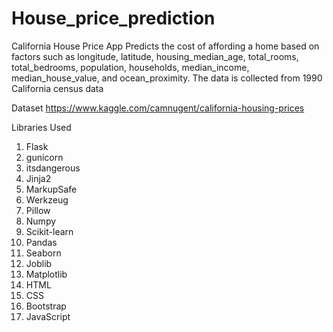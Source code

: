 # House_price_prediction
California House Price App Predicts the cost of affording a home based on factors such as longitude, latitude, housing_median_age, total_rooms, total_bedrooms, population, households, median_income, median_house_value, and ocean_proximity. The data is collected from 1990 California census data


Dataset
https://www.kaggle.com/camnugent/california-housing-prices


Libraries Used
1. Flask
2. gunicorn
3. itsdangerous
4. Jinja2
5. MarkupSafe
6. Werkzeug
7. Pillow
8. Numpy
9. Scikit-learn
10. Pandas
11. Seaborn
12. Joblib
13. Matplotlib
14. HTML
15. CSS
16. Bootstrap
17. JavaScript
